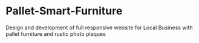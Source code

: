 # Pallet-Smart-Furniture
Design and development of full responsive website for Local Business with pallet furniture and rustic photo plaques 
